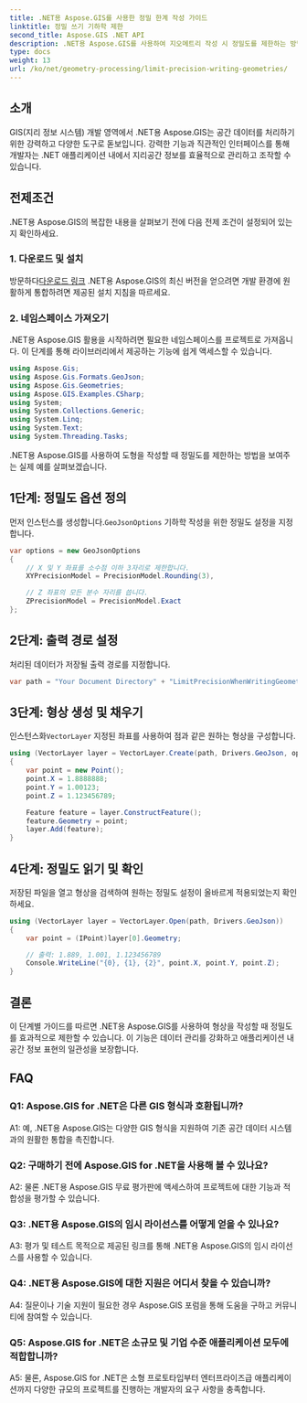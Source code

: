 ```yaml
---
title: .NET용 Aspose.GIS를 사용한 정밀 한계 작성 가이드
linktitle: 정밀 쓰기 기하학 제한
second_title: Aspose.GIS .NET API
description: .NET용 Aspose.GIS를 사용하여 지오메트리 작성 시 정밀도를 제한하는 방법에 대한 단계별 가이드를 살펴보세요. 공간 데이터 관리를 쉽게 향상할 수 있습니다.
type: docs
weight: 13
url: /ko/net/geometry-processing/limit-precision-writing-geometries/
---
```

## 소개

GIS(지리 정보 시스템) 개발 영역에서 .NET용 Aspose.GIS는 공간 데이터를 처리하기 위한 강력하고 다양한 도구로 돋보입니다. 강력한 기능과 직관적인 인터페이스를 통해 개발자는 .NET 애플리케이션 내에서 지리공간 정보를 효율적으로 관리하고 조작할 수 있습니다.

## 전제조건

.NET용 Aspose.GIS의 복잡한 내용을 살펴보기 전에 다음 전제 조건이 설정되어 있는지 확인하세요.

### 1. 다운로드 및 설치

 방문하다[다운로드 링크](https://releases.aspose.com/gis/net/) .NET용 Aspose.GIS의 최신 버전을 얻으려면 개발 환경에 원활하게 통합하려면 제공된 설치 지침을 따르세요.

### 2. 네임스페이스 가져오기

.NET용 Aspose.GIS 활용을 시작하려면 필요한 네임스페이스를 프로젝트로 가져옵니다. 이 단계를 통해 라이브러리에서 제공하는 기능에 쉽게 액세스할 수 있습니다.

```csharp
using Aspose.Gis;
using Aspose.Gis.Formats.GeoJson;
using Aspose.Gis.Geometries;
using Aspose.GIS.Examples.CSharp;
using System;
using System.Collections.Generic;
using System.Linq;
using System.Text;
using System.Threading.Tasks;
```

.NET용 Aspose.GIS를 사용하여 도형을 작성할 때 정밀도를 제한하는 방법을 보여주는 실제 예를 살펴보겠습니다.

## 1단계: 정밀도 옵션 정의

 먼저 인스턴스를 생성합니다.`GeoJsonOptions` 기하학 작성을 위한 정밀도 설정을 지정합니다.

```csharp
var options = new GeoJsonOptions
{
    // X 및 Y 좌표를 소수점 이하 3자리로 제한합니다.
    XYPrecisionModel = PrecisionModel.Rounding(3),

    // Z 좌표의 모든 분수 자리를 씁니다.
    ZPrecisionModel = PrecisionModel.Exact
};
```

## 2단계: 출력 경로 설정

처리된 데이터가 저장될 출력 경로를 지정합니다.

```csharp
var path = "Your Document Directory" + "LimitPrecisionWhenWritingGeometries_out.json";
```

## 3단계: 형상 생성 및 채우기

 인스턴스화`VectorLayer` 지정된 좌표를 사용하여 점과 같은 원하는 형상을 구성합니다.

```csharp
using (VectorLayer layer = VectorLayer.Create(path, Drivers.GeoJson, options))
{
    var point = new Point();
    point.X = 1.8888888;
    point.Y = 1.00123;
    point.Z = 1.123456789;

    Feature feature = layer.ConstructFeature();
    feature.Geometry = point;
    layer.Add(feature);
}
```

## 4단계: 정밀도 읽기 및 확인

저장된 파일을 열고 형상을 검색하여 원하는 정밀도 설정이 올바르게 적용되었는지 확인하세요.

```csharp
using (VectorLayer layer = VectorLayer.Open(path, Drivers.GeoJson))
{
    var point = (IPoint)layer[0].Geometry;

    // 출력: 1.889, 1.001, 1.123456789
    Console.WriteLine("{0}, {1}, {2}", point.X, point.Y, point.Z);
}
```

## 결론

이 단계별 가이드를 따르면 .NET용 Aspose.GIS를 사용하여 형상을 작성할 때 정밀도를 효과적으로 제한할 수 있습니다. 이 기능은 데이터 관리를 강화하고 애플리케이션 내 공간 정보 표현의 일관성을 보장합니다.

## FAQ

### Q1: Aspose.GIS for .NET은 다른 GIS 형식과 호환됩니까?

A1: 예, .NET용 Aspose.GIS는 다양한 GIS 형식을 지원하여 기존 공간 데이터 시스템과의 원활한 통합을 촉진합니다.

### Q2: 구매하기 전에 Aspose.GIS for .NET을 사용해 볼 수 있나요?

A2: 물론 .NET용 Aspose.GIS 무료 평가판에 액세스하여 프로젝트에 대한 기능과 적합성을 평가할 수 있습니다.

### Q3: .NET용 Aspose.GIS의 임시 라이선스를 어떻게 얻을 수 있나요?

A3: 평가 및 테스트 목적으로 제공된 링크를 통해 .NET용 Aspose.GIS의 임시 라이선스를 사용할 수 있습니다.

### Q4: .NET용 Aspose.GIS에 대한 지원은 어디서 찾을 수 있습니까?

A4: 질문이나 기술 지원이 필요한 경우 Aspose.GIS 포럼을 통해 도움을 구하고 커뮤니티에 참여할 수 있습니다.

### Q5: Aspose.GIS for .NET은 소규모 및 기업 수준 애플리케이션 모두에 적합합니까?

A5: 물론, Aspose.GIS for .NET은 소형 프로토타입부터 엔터프라이즈급 애플리케이션까지 다양한 규모의 프로젝트를 진행하는 개발자의 요구 사항을 충족합니다.